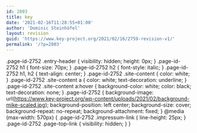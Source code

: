 ```yaml
---
id: 2803
title: key
date: '2021-02-16T11:28:55+01:00'
author: 'Dominic Steinhöfel'
layout: revision
guid: 'https://www.key-project.org/2021/02/16/2759-revision-v1/'
permalink: '/?p=2803'
---
```


.page-id-2752 .entry-header { visibility: hidden; height: 0px; } .page-id-2752 h1 { font-size: 70px; } .page-id-2752 h2 { font-style: italic; } .page-id-2752 h1, h2 { text-align: center; } .page-id-2752 .site-content { color: white; } .page-id-2752 .site-content a { color: white; text-decoration: underline; } .page-id-2752 .site-content a:hover { background-color: white; color: black; text-decoration: none; } .page-id-2752 { background-image: url(https://www.key-project.org/wp-content/uploads/2021/02/background-mike-scaled.jpg); background-position: left center; background-size: cover; background-repeat: no-repeat; background-attachment: fixed; } @media (max-width: 570px) { .page-id-2752 .impressum-link { line-height: 25px; } .page-id-2752 .page-top-link { visibility: hidden; } }